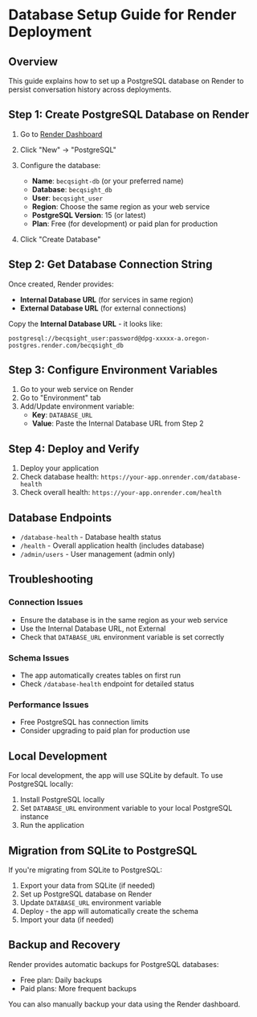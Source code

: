 # Database Setup Guide for Render Deployment

## Overview
This guide explains how to set up a PostgreSQL database on Render to persist conversation history across deployments.

## Step 1: Create PostgreSQL Database on Render

1. Go to [Render Dashboard](https://dashboard.render.com)
2. Click "New" → "PostgreSQL"
3. Configure the database:
   - **Name**: `becqsight-db` (or your preferred name)
   - **Database**: `becqsight_db`
   - **User**: `becqsight_user`
   - **Region**: Choose the same region as your web service
   - **PostgreSQL Version**: 15 (or latest)
   - **Plan**: Free (for development) or paid plan for production

4. Click "Create Database"

## Step 2: Get Database Connection String

Once created, Render provides:
- **Internal Database URL** (for services in same region)
- **External Database URL** (for external connections)

Copy the **Internal Database URL** - it looks like:
```
postgresql://becqsight_user:password@dpg-xxxxx-a.oregon-postgres.render.com/becqsight_db
```

## Step 3: Configure Environment Variables

1. Go to your web service on Render
2. Go to "Environment" tab
3. Add/Update environment variable:
   - **Key**: `DATABASE_URL`
   - **Value**: Paste the Internal Database URL from Step 2

## Step 4: Deploy and Verify

1. Deploy your application
2. Check database health: `https://your-app.onrender.com/database-health`
3. Check overall health: `https://your-app.onrender.com/health`

## Database Endpoints

- `/database-health` - Database health status
- `/health` - Overall application health (includes database)
- `/admin/users` - User management (admin only)

## Troubleshooting

### Connection Issues
- Ensure the database is in the same region as your web service
- Use the Internal Database URL, not External
- Check that `DATABASE_URL` environment variable is set correctly

### Schema Issues
- The app automatically creates tables on first run
- Check `/database-health` endpoint for detailed status

### Performance Issues
- Free PostgreSQL has connection limits
- Consider upgrading to paid plan for production use

## Local Development

For local development, the app will use SQLite by default. To use PostgreSQL locally:

1. Install PostgreSQL locally
2. Set `DATABASE_URL` environment variable to your local PostgreSQL instance
3. Run the application

## Migration from SQLite to PostgreSQL

If you're migrating from SQLite to PostgreSQL:

1. Export your data from SQLite (if needed)
2. Set up PostgreSQL database on Render
3. Update `DATABASE_URL` environment variable
4. Deploy - the app will automatically create the schema
5. Import your data (if needed)

## Backup and Recovery

Render provides automatic backups for PostgreSQL databases:
- Free plan: Daily backups
- Paid plans: More frequent backups

You can also manually backup your data using the Render dashboard. 
